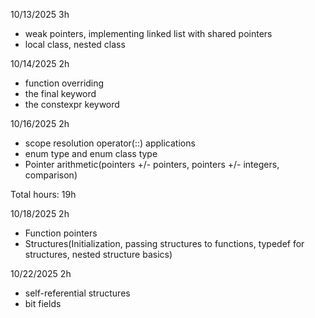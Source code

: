 10/13/2025 3h
- weak pointers, implementing linked list with shared pointers
- local class, nested class

10/14/2025 2h
- function overriding
- the final keyword
- the constexpr keyword

10/16/2025 2h
- scope resolution operator(::) applications
- enum type and enum class type
- Pointer arithmetic(pointers +/- pointers, pointers +/- integers, comparison)

Total hours: 19h

10/18/2025 2h
- Function pointers
- Structures(Initialization, passing structures to functions, typedef for structures, nested structure basics)

10/22/2025 2h
- self-referential structures
- bit fields